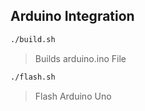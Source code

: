 ## Arduino Integration

```sh
./build.sh
```
> Builds arduino.ino File

```sh
./flash.sh
```
> Flash Arduino Uno